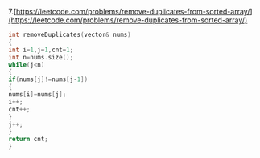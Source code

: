 7.[https://leetcode.com/problems/remove-duplicates-from-sorted-array/](https://leetcode.com/problems/remove-duplicates-from-sorted-array/)  
```c++
int removeDuplicates(vector& nums)
{
int i=1,j=1,cnt=1;
int n=nums.size();
while(j<n)
{
if(nums[j]!=nums[j-1])
{
nums[i]=nums[j];
i++;
cnt++;
}
j++;
}
return cnt;
}
```
